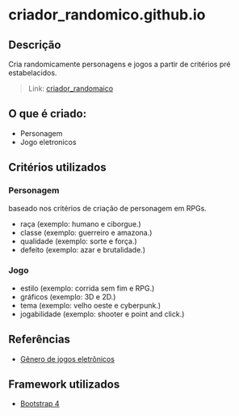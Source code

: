 # criador_randomico.github.io

## Descrição
Cria randomicamente personagens e jogos a partir de critérios pré estabelacidos.
> Link: [criador_randomaico](https://marcosramon00.github.io/criador_randomico.github.io/)

## O que é criado:
- Personagem
- Jogo eletronicos

## Critérios utilizados
### Personagem
baseado nos critérios de criação de personagem em RPGs.

- raça (exemplo: humano e ciborgue.)
- classe (exemplo: guerreiro e amazona.)
- qualidade (exemplo: sorte e força.)
- defeito (exemplo: azar e brutalidade.)

### Jogo
- estilo (exemplo: corrida sem fim e RPG.)
- gráficos (exemplo: 3D e 2D.)
- tema (exemplo: velho oeste e cyberpunk.)
- jogabilidade (exemplo: shooter e point and click.)

## Referências
- [Gênero de jogos eletrônicos](https://pt.wikipedia.org/wiki/G%C3%AAneros_de_jogos_eletr%C3%B4nicos#Gr%C3%A1ficos)

## Framework utilizados
- [Bootstrap 4](https://getbootstrap.com/)
